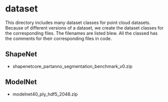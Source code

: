 # dataset

This directory includes many dataset classes for point cloud datasets. Because of different versions of a dataset, we create the dataset classes for the corresponding files. The filenames are listed blew. All the classed has the comments for their corresponding files in code.

## ShapeNet

* shapenetcore_partanno_segmentation_benchmark_v0.zip

## ModelNet

* modelnet40_ply_hdf5_2048.zip
